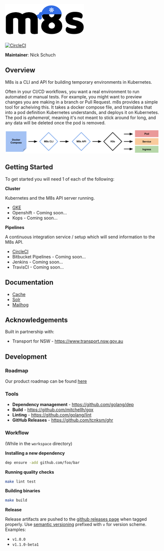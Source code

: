 ![M8s](/logo/small.png "Logo")
=========================

[![CircleCI](https://circleci.com/gh/previousnext/m8s.svg?style=svg&circle-token=cd74c538bea3d8ae9d0de9b008fedf35b7f00ad8)](https://circleci.com/gh/previousnext/m8s)

**Maintainer**: Nick Schuch

## Overview

M8s is a CLI and API for building temporary environments in Kubernetes.

Often in your CI/CD workflows, you want a real environment to run automated or manual tests. For example, you might want to preview changes you are making in a branch or Pull Request. m8s provides a simple tool for acheiving this. It takes a docker compose file, and translates that into a pod definition Kubernetes understands, and deploys it on Kubernetes. The pod is _ephemeral_, meaning it's not meant to stick around for long, and any data will be deleted once the pod is removed.

![Diagram](/docs/diagram.png "Diagram")

## Getting Started

To get started you will need 1 of each of the following:

**Cluster**

Kubernetes and the M8s API server running.

* [GKE](/docs/cluster/gcp/gcp.md)
* Openshift - Coming soon...
* Kops - Coming soon...

**Pipelines**

A continuous integration service / setup which will send information to the M8s API.

* [CircleCI](/docs/pipeline/circleci/circleci.md)
* Bitbucket Pipelines - Coming soon...
* Jenkins - Coming soon...
* TravisCI - Coming soon...

## Documentation

* [Cache](/docs/cache.md)
* [Solr](/docs/solr.md)
* [Mailhog](/docs/mailhog.md)

## Acknowledgements

Built in partnership with:

* Transport for NSW - https://www.transport.nsw.gov.au

## Development

### Roadmap

Our product roadmap can be found [here](/ROADMAP.md)

### Tools

* **Dependency management** - https://github.com/golang/dep
* **Build** - https://github.com/mitchellh/gox
* **Linting** - https://github.com/golang/lint
* **GitHub Releases** - https://github.com/tcnksm/ghr

### Workflow

(While in the `workspace` directory)

**Installing a new dependency**

```bash
dep ensure -add github.com/foo/bar
```

**Running quality checks**

```bash
make lint test
```

**Building binaries**

```bash
make build
```

**Release**

Release artifacts are pushed to the [github releases page](https://github.com/previousnext/m8s/releases) when tagged
properly. Use [semantic versioning](http://semver.org/) prefixed with `v` for version scheme. Examples:

- `v1.0.0`
- `v1.1.0-beta1`
